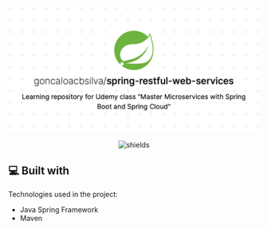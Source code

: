 <p align="center"><img 
src="https://raw.githubusercontent.com/goncaloacbsilva/spring-restful-web-services/master/rep-image.png" 
alt="project-image"></p>

<p align="center"><img 
src="https://img.shields.io/badge/Spring-6DB33F?style=for-the-badge&amp;logo=spring&amp;logoColor=white" alt="shields"></p>

  
  
<h2>💻 Built with</h2>

Technologies used in the project:

*   Java Spring Framework
*   Maven
